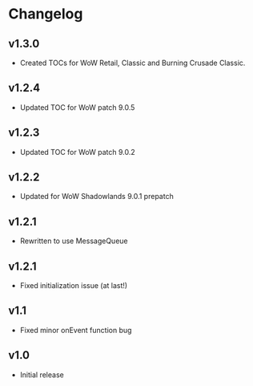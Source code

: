 Changelog
=========

v1.3.0
------
* Created TOCs for WoW Retail, Classic and Burning Crusade Classic.

v1.2.4
------
* Updated TOC for WoW patch 9.0.5

v1.2.3
------
* Updated TOC for WoW patch 9.0.2

v1.2.2
------
* Updated for WoW Shadowlands 9.0.1 prepatch

v1.2.1
------
* Rewritten to use MessageQueue

v1.2.1
------
* Fixed initialization issue (at last!)

v1.1
----
* Fixed minor onEvent function bug

v1.0
----
* Initial release